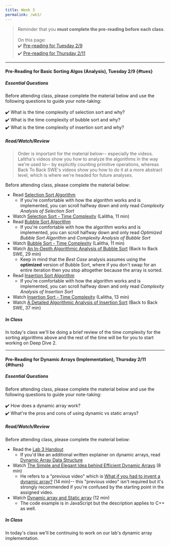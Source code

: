 ```yaml
---
title: Week 3
permalink: /wk3/
---
```


> Reminder that you **must complete the pre-reading before each class**.
<br><br>
On this page:  
✔️ [Pre-reading for Tuesday 2/9](#tues)  
✔️ [Pre-reading for Thursday 2/11](#thurs)

---

#### Pre-Reading for  Basic Sorting Algos (Analysis), Tuesday 2/9 {#tues}

##### Essential Questions
Before attending class, please complete the material below and use the following questions to guide your note-taking:  
<br>
✔️ What is the time complexity of selection sort and why?  
✔️ What is the time complexity of bubble sort and why?  
✔️ What is the time complexity of insertion sort and why?  

##### Read/Watch/Review
> Order is important for the material below-- especially the videos. Lalitha's videos show you how to analyze the algorithms in the way we're used to-- by explicitly counting primitive operations, whereas 
Back To Back SWE's videos show you how to do it at a more abstract level, which is where we're headed for future analyses. 

Before attending class, please complete the material below:
- Read [Selection Sort Algorithm](https://www.studytonight.com/data-structures/selection-sorting)
	- If you're comfortable with how the algorithm works and is implemented, you can scroll halfway down and only read *Complexity Analysis of Selection Sort*
- Watch [Selection Sort - Time Complexity](https://www.youtube.com/watch?v=PhNlp_q7mQk) (Lalitha, 11 min)
- Read [Bubble Sort Algorithm](https://www.studytonight.com/data-structures/bubble-sort)
	- If you're comfortable with how the algorithm works and is implemented, you can scroll halfway down and only read *Optimized Bubble Sort Algorithm* and *Complexity Analysis of Bubble Sort*
- Watch [Bubble Sort - Time Complexity](https://www.youtube.com/watch?v=Yffvd3pkTW4) (Lalitha, 11 min)
- Watch [An In-Depth Algorithmic Analysis of Bubble Sort](https://www.youtube.com/watch?v=euPlXW7dnlI) (Back to Back SWE, 29 min)
	- Keep in mind that the *Best Case* analysis assumes using the **optimized** version of Bubble Sort, where if you don't swap for an entire iteration then you stop altogether because the array is sorted.
- Read [Insertion Sort Algorithm](https://www.studytonight.com/data-structures/insertion-sorting)
	- If you're comfortable with how the algorithm works and is implemented, you can scroll halfway down and only read *Complexity Analysis of Insertion Sort*
- Watch [Insertion Sort - Time Complexity](https://www.youtube.com/watch?v=p6jppwMbB0k) (Lalitha, 13 min)
- Watch [A Detailed Algorithmic Analysis of Insertion Sort](https://www.youtube.com/watch?v=ufIET8dMnus) (Back to Back SWE, 37 min)


##### In Class
In today's class we'll be doing a brief review of the time complexity for the sorting algorithms above and the rest of the time will be for you to start working on Deep Dive 2.

---

#### Pre-Reading for Dynamic Arrays (Implementation), Thursday 2/11 {#thurs}

##### Essential Questions
Before attending class, please complete the material below and use the following questions to guide your note-taking:  
<br>
✔️ How does a dynamic array work?  
✔️ What're the pros and cons of using dynamic vs static arrays?  

##### Read/Watch/Review
Before attending class, please complete the material below:
- Read the [Lab 3 Handout](/sp21-archive/lab03)
	- If you'd like an additional written explainer on dynamic arrays, read [Dynamic Array Data Structure](https://www.interviewcake.com/concept/cpp/dynamic-array)
- Watch [The Simple and Elegant Idea behind Efficient Dynamic Arrays](https://www.youtube.com/watch?v=Ij7NQ-0mIVA) (8 min)
	- He refers to a "previous video" which is [What if you had to invent a dynamic array?](https://www.youtube.com/watch?v=5AllG-i_yto) (14 min)-- this "previous video" isn't required but it's strongly recommended if you're confused by the starting point in the assigned video.
- Watch [Dynamic array and Static array](https://www.youtube.com/watch?v=i9mGE6-svxg) (12 min)
	- The code example is in JavaScript but the description applies to C++ as well.

##### In Class
In today's class we'll be continuing to work on our lab's dynamic array implementation.